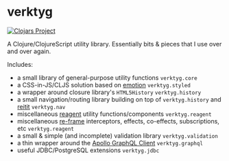 # verktyg

[![Clojars Project](https://img.shields.io/clojars/v/verktyg.svg)](https://clojars.org/verktyg)

A Clojure/ClojureScript utility library. Essentially bits & pieces that I use over and over again.

Includes:

 * a small library of general-purpose utility functions `verktyg.core`
 * a CSS-in-JS/CLJS solution based on [emotion][emotion] `verktyg.styled`
 * a wrapper around closure library's `HTML5History` `verktyg.history`
 * a small navigation/routing library building on top of `verktyg.history` and [reitit][reitit] `verktyg.nav`
 * miscellaneous [reagent][reagent] utility functions/components `verktyg.reagent`
 * miscellaneous [re-frame][re-frame] interceptors, effects, co-effects, subscriptions, etc `verktyg.reagent`
 * a small & simple (and incomplete) validation library `verktyg.validation`
 * a thin wrapper around the [Apollo GraphQL Client][apollo] `verktyg.graphql`
 * useful JDBC/PostgreSQL extensions `verktyg.jdbc`

[emotion]: https://emotion.sh/
[reitit]: https://metosin.github.io/reitit/
[re-frame]: https://github.com/Day8/re-frame
[reagent]: https://reagent-project.github.io/
[apollo]: https://www.apollographql.com/client
